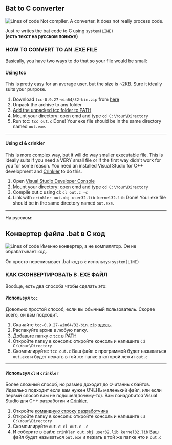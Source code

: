 ## Bat to C converter
![Lines of code](https://img.shields.io/tokei/lines/github/b1ek/Bat2C?color=gray&label=total%20lines%3A&style=plastic)
Not compiler. A converter.
It does not really process code.

Just re writes the bat code to C using `system(LINE)`<br/>
__**(есть текст на русском пониже)**__

### HOW TO CONVERT TO AN .EXE FILE
Basically, you have two ways to do that so your file would be small:

#### Using tcc
This is pretty easy for an average user, but the size is ~2KB.
Sure it ideally suits your purpose.
1. Download `tcc-0.9.27-win64/32-bin.zip` from [here](http://download.savannah.gnu.org/releases/tinycc/)
2. Unpack the archive to any folder
3. [Add the unpacked tcc folder to PATH](http://www.google.com/search?q=how+to+add+folder+to+path)
4. Mount your directory: open cmd and type `cd C:\Your\Directory`
5. Run tcc: `tcc out.c`
Done! Your exe file should be in the same directory named `out.exe`.
---
#### Using cl & crinkler
This is more complex way, but it will do way smaller executable file.
This is ideally suits if you need a VERY small file or if the first way didn't work for you for some reason.
You need an installed Visual Studio for C++ development and [Crinkler](https://github.com/runestubbe/Crinkler) to do this.
1. Open [Visual Studio Developer Console](https://docs.microsoft.com/en-us/visualstudio/ide/reference/command-prompt-powershell?view=vs-2019)
2. Mount your directory: open cmd and type `cd C:\Your\Directory`
3. Compile out.c using cl: `cl out.c -c`
4. Link with `crinkler out.obj user32.lib kernel32.lib`
Done! Your exe file should be in the same directory named `out.exe`.

---
На русском:

## Конвертер файла .bat в C код
![Lines of code](https://img.shields.io/tokei/lines/github/b1ek/Bat2C?color=gray&label=%D0%B2%D1%81%D0%B5%D0%B3%D0%BE%20%D0%BB%D0%B8%D0%BD%D0%B8%D0%B9%20%D0%BA%D0%BE%D0%B4%D0%B0%3A&style=plastic)
Именно конвертер, а не компилятор. Он не обрабатывает код.

Он просто переписывает .bat код в `c` используя `system(LINE)`

### КАК СКОНВЕРТИРОВАТЬ В .EXE ФАЙЛ
Вообще, есть два способа чтобы сделать это:

#### Используя `tcc`
Довольно простой способ, если вы обычный пользователь.
Скорее всего, он вам подходит.
1. Скачайте `tcc-0.9.27-win64/32-bin.zip` [здесь](http://download.savannah.gnu.org/releases/tinycc/).
2. Распакуйте архив в любую папку.
3. [Добавьте папку с `tcc` в PATH](https://www.google.com/search?q=как+добавить+папку+в+path)
4. Откройте папку в консоли: откройте консоль и напишите `cd C:\Your\Directory`
5. Скомпилируйте: `tcc out.c`
Ваш файл с программой будет называться `out.exe` и будет лежать в той же папке в которой лежит `out.c`
---
#### Используя `cl` и `crinkler`
Более сложный способ, но размер доходит до считанных байтов.
Идеально подходит если вам нужен ОЧЕНЬ маленький файл, или если первый способ вам не подошел(почему-то).
Вам понадобится Visual Studio для C++ разработки и [Crinkler](https://github.com/runestubbe/Crinkler).
1. Откройте [командную строку разработчика](https://docs.microsoft.com/ru-ru/cpp/build/building-on-the-command-line?view=msvc-170)
2. Откройте папку в консоли: откройте консоль и напишите `cd C:\Your\Directory`
3. Скомпилируйте `out.c`: `cl out.c -c`
4. И соберите в файл: `crinkler out.obj user32.lib kernel32.lib`
Ваш файл будет называться `out.exe` и лежать в той же папке что и `out.c`
